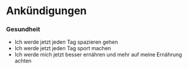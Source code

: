 # Ankündigungen

### Gesundheit
- Ich werde jetzt jeden Tag spazieren gehen
- Ich werde jetzt jeden Tag sport machen
- Ich werde mich jetzt besser ernähren und mehr auf meine Ernährung achten
